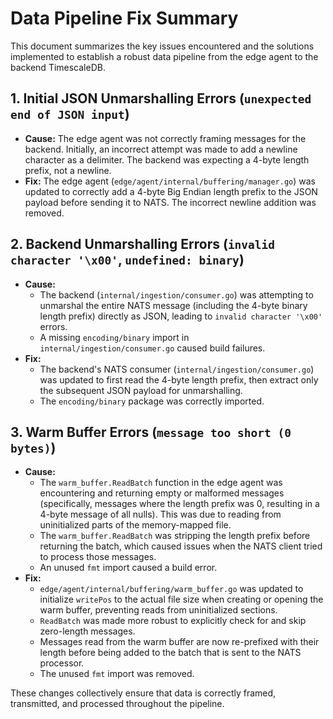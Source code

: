 # Data Pipeline Fix Summary

This document summarizes the key issues encountered and the solutions implemented to establish a robust data pipeline from the edge agent to the backend TimescaleDB.

## 1. Initial JSON Unmarshalling Errors (`unexpected end of JSON input`)

*   **Cause:** The edge agent was not correctly framing messages for the backend. Initially, an incorrect attempt was made to add a newline character as a delimiter. The backend was expecting a 4-byte length prefix, not a newline.
*   **Fix:** The edge agent (`edge/agent/internal/buffering/manager.go`) was updated to correctly add a 4-byte Big Endian length prefix to the JSON payload before sending it to NATS. The incorrect newline addition was removed.

## 2. Backend Unmarshalling Errors (`invalid character '\x00'`, `undefined: binary`)

*   **Cause:**
    *   The backend (`internal/ingestion/consumer.go`) was attempting to unmarshal the entire NATS message (including the 4-byte binary length prefix) directly as JSON, leading to `invalid character '\x00'` errors.
    *   A missing `encoding/binary` import in `internal/ingestion/consumer.go` caused build failures.
*   **Fix:**
    *   The backend's NATS consumer (`internal/ingestion/consumer.go`) was updated to first read the 4-byte length prefix, then extract only the subsequent JSON payload for unmarshalling.
    *   The `encoding/binary` package was correctly imported.

## 3. Warm Buffer Errors (`message too short (0 bytes)`)

*   **Cause:**
    *   The `warm_buffer.ReadBatch` function in the edge agent was encountering and returning empty or malformed messages (specifically, messages where the length prefix was 0, resulting in a 4-byte message of all nulls). This was due to reading from uninitialized parts of the memory-mapped file.
    *   The `warm_buffer.ReadBatch` was stripping the length prefix before returning the batch, which caused issues when the NATS client tried to process those messages.
    *   An unused `fmt` import caused a build error.
*   **Fix:**
    *   `edge/agent/internal/buffering/warm_buffer.go` was updated to initialize `writePos` to the actual file size when creating or opening the warm buffer, preventing reads from uninitialized sections.
    *   `ReadBatch` was made more robust to explicitly check for and skip zero-length messages.
    *   Messages read from the warm buffer are now re-prefixed with their length before being added to the batch that is sent to the NATS processor.
    *   The unused `fmt` import was removed.

These changes collectively ensure that data is correctly framed, transmitted, and processed throughout the pipeline.
